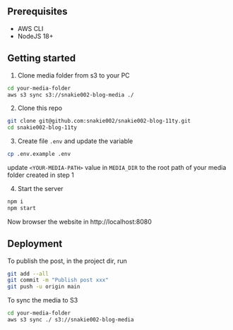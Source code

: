 ## Prerequisites

- AWS CLI
- NodeJS 18+

## Getting started

1. Clone media folder from s3 to your PC

```sh
cd your-media-folder
aws s3 sync s3://snakie002-blog-media ./
```

2. Clone this repo

```sh
git clone git@github.com:snakie002/snakie002-blog-11ty.git
cd snakie002-blog-11ty
```

3. Create file `.env` and update the variable

```sh
cp .env.example .env
```

update `<YOUR-MEDIA-PATH>` value in `MEDIA_DIR` to the root path of your media folder created in step 1

4. Start the server

```bash
npm i
npm start
```

Now browser the website in http://localhost:8080

## Deployment

To publish the post, in the project dir, run

```sh
git add --all
git commit -m "Publish post xxx"
git push -u origin main
```

To sync the media to S3

```sh
cd your-media-folder
aws s3 sync ./ s3://snakie002-blog-media
```
